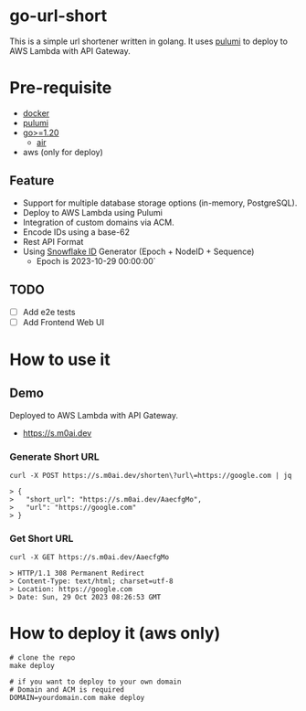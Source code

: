 # go-url-short

This is a simple url shortener written in golang.
It uses [pulumi](https://www.pulumi.com/) to deploy to AWS Lambda with API Gateway.

# Pre-requisite

- [docker](https://docs.docker.com/get-docker/)
- [pulumi](https://www.pulumi.com/docs/get-started/install/)
- [go>=1.20](https://golang.org/doc/install)
    - [air](https://github.com/cosmtrek/air)
- aws (only for deploy)

## Feature

- Support for multiple database storage options (in-memory, PostgreSQL).
- Deploy to AWS Lambda using Pulumi
- Integration of custom domains via ACM.
- Encode IDs using a base-62
- Rest API Format
- Using [Snowflake ID](https://en.wikipedia.org/wiki/Snowflake_ID) Generator (Epoch + NodeID + Sequence)
  - Epoch is 2023-10-29 00:00:00`

## TODO
- [ ] Add e2e tests
- [ ] Add Frontend Web UI

# How to use it

## Demo
Deployed to AWS Lambda with API Gateway.
- https://s.m0ai.dev

### Generate Short URL

```shell
curl -X POST https://s.m0ai.dev/shorten\?url\=https://google.com | jq 
  
> {
>   "short_url": "https://s.m0ai.dev/AaecfgMo",
>   "url": "https://google.com"
> }
```

### Get Short URL

```shell
curl -X GET https://s.m0ai.dev/AaecfgMo

> HTTP/1.1 308 Permanent Redirect
> Content-Type: text/html; charset=utf-8
> Location: https://google.com
> Date: Sun, 29 Oct 2023 08:26:53 GMT
```

# How to deploy it (aws only)

```shell
# clone the repo
make deploy

# if you want to deploy to your own domain
# Domain and ACM is required
DOMAIN=yourdomain.com make deploy
```
